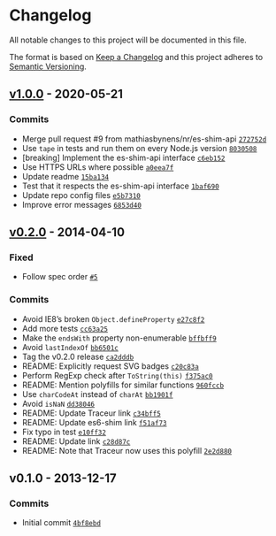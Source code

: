 # Changelog

All notable changes to this project will be documented in this file.

The format is based on [Keep a Changelog](https://keepachangelog.com/en/1.0.0/)
and this project adheres to [Semantic Versioning](https://semver.org/spec/v2.0.0.html).

## [v1.0.0](https://github.com/mathiasbynens/String.prototype.endsWith/compare/v0.2.0...v1.0.0) - 2020-05-21

### Commits

- Merge pull request #9 from mathiasbynens/nr/es-shim-api [`272752d`](https://github.com/mathiasbynens/String.prototype.endsWith/commit/272752d0bd32884fb6acb9bcf5e05f2e46c8310b)
- Use `tape` in tests and run them on every Node.js version [`8030508`](https://github.com/mathiasbynens/String.prototype.endsWith/commit/8030508ea2fcebf20ec3c1b7f30cf525a3d26185)
- [breaking] Implement the es-shim-api interface [`c6eb152`](https://github.com/mathiasbynens/String.prototype.endsWith/commit/c6eb1525f9a405c72c3f63d7fb3453c7b10f2ad6)
- Use HTTPS URLs where possible [`a0eea7f`](https://github.com/mathiasbynens/String.prototype.endsWith/commit/a0eea7f368c6f3f00a1f7a53f01f8c05db325e12)
- Update readme [`15ba134`](https://github.com/mathiasbynens/String.prototype.endsWith/commit/15ba134cabae6af361afc60865abce6bbe6c2482)
- Test that it respects the es-shim-api interface [`1baf690`](https://github.com/mathiasbynens/String.prototype.endsWith/commit/1baf69037e3b852fcc238a4bda85884a0a99b136)
- Update repo config files [`e5b7310`](https://github.com/mathiasbynens/String.prototype.endsWith/commit/e5b73100fe51f680f0207fc77f7d22682e46cd8d)
- Improve error messages [`6853d40`](https://github.com/mathiasbynens/String.prototype.endsWith/commit/6853d40f69ed13350deb2cd3007eb508407f7665)

## [v0.2.0](https://github.com/mathiasbynens/String.prototype.endsWith/compare/v0.1.0...v0.2.0) - 2014-04-10

### Fixed

- Follow spec order [`#5`](https://github.com/mathiasbynens/String.prototype.endsWith/issues/5)

### Commits

- Avoid IE8’s broken `Object.defineProperty` [`e27c8f2`](https://github.com/mathiasbynens/String.prototype.endsWith/commit/e27c8f24a761e88792e5a850834e103cc01b5c3e)
- Add more tests [`cc63a25`](https://github.com/mathiasbynens/String.prototype.endsWith/commit/cc63a259d2d2814d28745ec6e543c8596879dbcd)
- Make the `endsWith` property non-enumerable [`bffbff9`](https://github.com/mathiasbynens/String.prototype.endsWith/commit/bffbff90911cabf88ff0541ad44205018b5e9ab8)
- Avoid `lastIndexOf` [`bb6501c`](https://github.com/mathiasbynens/String.prototype.endsWith/commit/bb6501c9fab6c2f380dc1a45a8efd024a0719bca)
- Tag the v0.2.0 release [`ca2dddb`](https://github.com/mathiasbynens/String.prototype.endsWith/commit/ca2dddb7e3a6f7fe8d996b02eec6ee908c958663)
- README: Explicitly request SVG badges [`c20c83a`](https://github.com/mathiasbynens/String.prototype.endsWith/commit/c20c83a5efadc594431de9ba4dcfb58786409007)
- Perform RegExp check after `ToString(this)` [`f375ac0`](https://github.com/mathiasbynens/String.prototype.endsWith/commit/f375ac092cc7f5e52b2f6216c9808c8f8e09de50)
- README: Mention polyfills for similar functions [`960fccb`](https://github.com/mathiasbynens/String.prototype.endsWith/commit/960fccb4d7139bd2361e8d91c74e7688074c5bb9)
- Use `charCodeAt` instead of `charAt` [`bb1901f`](https://github.com/mathiasbynens/String.prototype.endsWith/commit/bb1901f9173c5df8ca7444919cfbe18457ebfa3f)
- Avoid `isNaN` [`dd38046`](https://github.com/mathiasbynens/String.prototype.endsWith/commit/dd3804682838a24c10cb25371fc2b4a95f693d37)
- README: Update Traceur link [`c34bff5`](https://github.com/mathiasbynens/String.prototype.endsWith/commit/c34bff5eaecf484658ced6e291c08bf074975f23)
- README: Update es6-shim link [`f51af73`](https://github.com/mathiasbynens/String.prototype.endsWith/commit/f51af73a18afaef7b51264cb8cf81525d457c449)
- Fix typo in test [`e10ff32`](https://github.com/mathiasbynens/String.prototype.endsWith/commit/e10ff323b6a1b3489cfcd8776c3248a4db617ac4)
- README: Update link [`c28d87c`](https://github.com/mathiasbynens/String.prototype.endsWith/commit/c28d87cf41d32c27d52e1dc97cd02c3bf34199b4)
- README: Note that Traceur now uses this polyfill [`2e2d880`](https://github.com/mathiasbynens/String.prototype.endsWith/commit/2e2d880a24c42754937e5039ada1a9b938f2f16f)

## v0.1.0 - 2013-12-17

### Commits

- Initial commit [`4bf8ebd`](https://github.com/mathiasbynens/String.prototype.endsWith/commit/4bf8ebdbc0e77cb7be77ca69dc5b29c734ed7e12)
